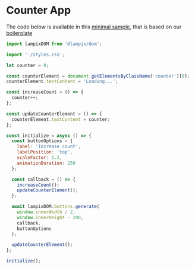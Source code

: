 # Counter App

The code below is available in this [minimal sample](https://github.com/lampix-org/minimal-sample), that is based on our [boilerplate](../boilerplate.md)

```js
import lampixDOM from '@lampix/dom';

import './styles.css';

let counter = 0;

const counterElement = document.getElementsByClassName('counter')[0];
counterElement.textContent = 'Loading...';

const increaseCount = () => {
  counter++;
};

const updateCounterElement = () => {
  counterElement.textContent = counter;
};

const initialize = async () => {
  const buttonOptions = {
    label: 'Increase count',
    labelPosition: 'top',
    scaleFactor: 1.2,
    animationDuration: 250
  };

  const callback = () => {
    increaseCount();
    updateCounterElement();
  };

  await lampixDOM.buttons.generate(
    window.innerWidth / 2,
    window.innerHeight - 200,
    callback,
    buttonOptions
  );

  updateCounterElement();
};

initialize();
```
